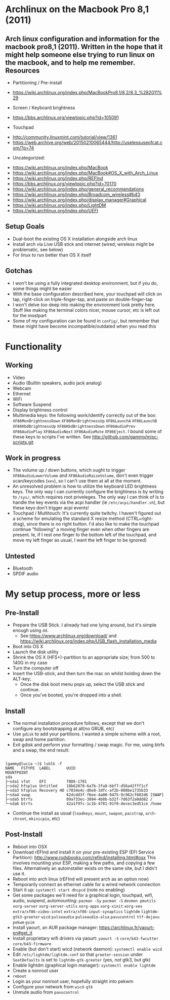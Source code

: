 Archlinux on the Macbook Pro 8,1 (2011)
=======================================
Arch linux configuration and information for the macbook pro8,1 (2011). Written in the hope that it might help someone else trying to run linux on the macbook, and to help me remember.
Resources
---------
* Partitioning / Pre-install
 - https://wiki.archlinux.org/index.php/MacBookPro8,1/8,2/8,3_%282011%29
* Screen / Keyboard brightness
 - https://bbs.archlinux.org/viewtopic.php?id=105091
* Touchpad
 - http://community.linuxmint.com/tutorial/view/1361
 - https://web.archive.org/web/20150210065444/http://uselessuseofcat.com/?p=74
* Uncategorized:
 - https://wiki.archlinux.org/index.php/MacBook
 - https://wiki.archlinux.org/index.php/MacBook#OS_X_with_Arch_Linux
 - https://wiki.archlinux.org/index.php/REFInd
 - https://bbs.archlinux.org/viewtopic.php?id=70170
 - https://wiki.archlinux.org/index.php/general_recommendations
 - https://wiki.archlinux.org/index.php/Broadcom_wireless#b43
 - https://wiki.archlinux.org/index.php/display_manager#Graphical
 - https://wiki.archlinux.org/index.php/LightDM
 - https://wiki.archlinux.org/index.php/UEFI

Setup Goals
-----------
- Dual-boot the existing OS X installation alongside arch linux
- Install arch via Live USB stick and internet (wired; wireless might be problematic, see below)
- For linux to run better than OS X itself

Gotchas
-------
- I won't be using a fully integrated desktop environment, but if you do, some things might be easier
- With the base configuration described here, your touchpad will click on tap, right-click on triple-finger-tap, and paste on double-finger-tap
- I won't delve *too* deep into making the environment look pretty here. Stuff like making the terminal colors nicer, mouse cursor, etc is left out for the mostpart
- Some of my configuration can be found in `config/`, but remember that these might have become incompatible/outdated when you read this

Functionality
=============

Working
-------
* Video
* Audio (Builtin speakers, audio jack analog)
* Webcam
* Ethernet
* WiFi
* Software Suspend
* Display brightness control
* Multimedia keys: the following work/identify correctly out of the box: `XF86MonBrightnessDown` `XF86MonBrightnessUp` `XF86LaunchA` `XF86LaunchB` `XF86KbdBrightnessUp` `XF86KbdBrightnessDown` `XF86AudioPrev` `XF86AudioPlay` `XF86AudioNext` `XF86AudioMute` `XF86Eject`. I bound some of these keys to scripts I've written. See http://github.com/gammy/misc-scripts.git

Work in progress
----------------
- The volume up / down buttons, which ought to trigger `XF86AudioLowerVolume` and `XF86AudioRaiseVolume`, don't even trigger scan/keycodes (`xev`), so I can't use them at all at the moment.
- An unresolved problem is how to utilize the keyboard LED brightness keys. The only way I can currently configure the brightness is by writing to `/sys/`, which requires root priveleges. The only way I can think of is to handle the key events via the acpi handler (ie `/etc/acpi/handler.sh`), but these keys don't trigger acpi events!
- Touchpad / Multitouch: It's currently quite twitchy. I haven't figured out a scheme for emulating the standard X resize method (CTRL+right-drag), since there is no right button. I'd also like to make the touchpad continue "following" a moving finger even when other fingers are present. Ie, if I rest one finger to the bottom left of the touchpad, and move my left finger as usual, I want the left finger to be ignored)

Untested
--------
- Bluetooth
- SPDIF audio 

My setup process, more or less
==============================

Pre-Install
-----------
* Prepare the USB Stick. I already had one lying around, but it's simple enough using `dd`.
  - See https://www.archlinux.org/download/ and https://wiki.archlinux.org/index.php/USB_flash_installation_media
* Boot into OS X
* Launch the disk utility
* Shrink the OS X (HFS+)-partition to an appropriate size; from 500 to 140G in my case
* Turn the computer off
* Insert the USB-stick, and then turn the mac on whilst holding down the ALT-key;
  - Once the disk boot menu pops up, select the USB stick and continue.
  - Once you've booted, you're dropped into a shell.

Install
-------
* The normal installation procedure follows, except that we don't configure any bootstrapping at all(no GRUB, etc)
* Use `gdisk` to add your partitions. I wanted a simple scheme with a root, swap and home partition.
* Exit gdisk and perform your formatting / swap magic. For me, using btrfs and a swap, the end result:
<pre><code>
[gammy@lucia ~]$ lsblk -f
NAME   FSTYPE  LABEL       UUID                                 MOUNTPOINT
sda                                                             
├─sda1 vfat    EFI         70D6-1701                            
├─sda2 hfsplus Untitled    18b62878-6a7b-3fa8-bbf7-d56a42fff1cf 
├─sda3 hfsplus Recovery HD c7034e4c-d6e8-3dfc-af2b-008be1735b33 
├─sda4 swap                62dcdd3f-f6ee-4a00-9475-9c962cf602d6 [SWAP]
├─sda5 btrfs               09a733ec-3894-4b8b-b32f-7d63f2a0dd82 /
└─sda6 btrfs               42a1f9fc-1c1b-4781-91f0-decec3ed51ce /home
</code></pre>
* Continue the install as usual (`loadkeys`, `mount`, `swapon`, `pacstrap`, `arch-chroot`, `mkinicpio`, etc)

Post-Install
------------
* Reboot into OSX
* Download rEFInd and install it on your pre-existing ESP (EFI Service Partition): http://www.rodsbooks.com/refind/installing.html#osx
  This involves mounting your ESP, making a few paths, and copying a few files. Alternatively an autoinstaller exists on the same site, but I didn't use it.
* Reboot into arch linux (rEFInd will present arch as an option now)
* Temporarily connect an ethernet cable for a wired network connection
* Start it up: `systemctl start dhcpcd` (note no enabling)
* Get some packages we'll need for a graphical login, touchpad, wifi, audio, suspend, automounting: `pacman -Sy` `pacman -S` `devmon pmutils` `xorg-server` `xorg-server-utils` `xorg-apps` `xorg-xinit` `xorg-xev` `extra/xf86-video-intel` `extra/xf86-input-synaptics` `lightdm` `lightdm-gtk3-greeter` `wicd` `pulseaudio` `pulseaudio-alsa` `pavucontrol` `ttf-dejavu` `pekwm` `gvim`
* Install yaourt, an AUR package manager: https://archlinux.fr/yaourt-en#get_it
* Install proprietary wifi drivers via yaourt: `yaourt -S` `core/b43-fwcutter` `core/b43-firmware`
* Enable (but don't start) wicd (network daemon): `systemctl enable wicd`
* Edit `/etc/lightdm/lightdm.conf` so that `greeter-session` under `SeatDefaults` is set to `lightdm-gtk-greeter` (yes, *not* gtk3, but gtk)
* Enable lightdm (graphical login manager): `systemctl enable lightdm`
* Create a nonroot user
* `reboot`
* Login as your nonroot user, hopefully straight into pekwm
* Configure your network from `wicd-gtk`
* Unmute audio from `pavucontrol`
